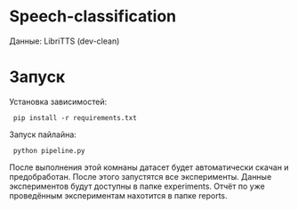# Speech-classification

Данные: LibriTTS (dev-clean)

# Запуск

Установка зависимостей:

     pip install -r requirements.txt

Запуск пайлайна:

     python pipeline.py

После выполнения этой комнаны датасет будет автоматически скачан и предобработан. После этого запустятся все эксперименты. Данные экспериментов будут доступны в папке experiments. Отчёт по уже проведённым экспериментам нахотится в папке reports. 

